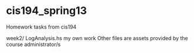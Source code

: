 # cis194_spring13
Homework tasks from cis194

week2/
  LogAnalysis.hs my own work
  Other files are assets provided by the course administrator/s
